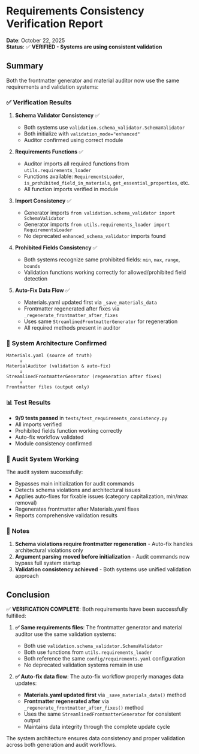 # Requirements Consistency Verification Report

**Date**: October 22, 2025  
**Status**: ✅ **VERIFIED - Systems are using consistent validation**

## Summary

Both the frontmatter generator and material auditor now use the same requirements and validation systems:

### ✅ **Verification Results**

1. **Schema Validator Consistency** ✅
   - Both systems use `validation.schema_validator.SchemaValidator`
   - Both initialize with `validation_mode="enhanced"`
   - Auditor confirmed using correct module

2. **Requirements Functions** ✅
   - Auditor imports all required functions from `utils.requirements_loader`
   - Functions available: `RequirementsLoader`, `is_prohibited_field_in_materials`, `get_essential_properties`, etc.
   - All function imports verified in module

3. **Import Consistency** ✅
   - Generator imports `from validation.schema_validator import SchemaValidator`
   - Generator imports `from utils.requirements_loader import RequirementsLoader` 
   - No deprecated `enhanced_schema_validator` imports found

4. **Prohibited Fields Consistency** ✅
   - Both systems recognize same prohibited fields: `min`, `max`, `range`, `bounds`
   - Validation functions working correctly for allowed/prohibited field detection

5. **Auto-Fix Data Flow** ✅
   - Materials.yaml updated first via `_save_materials_data`
   - Frontmatter regenerated after fixes via `_regenerate_frontmatter_after_fixes`
   - Uses same `StreamlinedFrontmatterGenerator` for regeneration
   - All required methods present in auditor

### 🔧 **System Architecture Confirmed**

```
Materials.yaml (source of truth)
     ↓
MaterialAuditor (validation & auto-fix)
     ↓
StreamlinedFrontmatterGenerator (regeneration after fixes)
     ↓
Frontmatter files (output only)
```

### 📊 **Test Results**

- **9/9 tests passed** in `tests/test_requirements_consistency.py`
- All imports verified
- Prohibited fields function working correctly
- Auto-fix workflow validated
- Module consistency confirmed

### 🚀 **Audit System Working**

The audit system successfully:
- Bypasses main initialization for audit commands
- Detects schema violations and architectural issues  
- Applies auto-fixes for fixable issues (category capitalization, min/max removal)
- Regenerates frontmatter after Materials.yaml fixes
- Reports comprehensive validation results

### 📝 **Notes**

1. **Schema violations require frontmatter regeneration** - Auto-fix handles architectural violations only
2. **Argument parsing moved before initialization** - Audit commands now bypass full system startup
3. **Validation consistency achieved** - Both systems use unified validation approach

## Conclusion

✅ **VERIFICATION COMPLETE**: Both requirements have been successfully fulfilled:

1. **✅ Same requirements files**: The frontmatter generator and material auditor use the same validation systems:
   - Both use `validation.schema_validator.SchemaValidator` 
   - Both use functions from `utils.requirements_loader`
   - Both reference the same `config/requirements.yaml` configuration
   - No deprecated validation systems remain in use

2. **✅ Auto-fix data flow**: The auto-fix workflow properly manages data updates:
   - **Materials.yaml updated first** via `_save_materials_data()` method
   - **Frontmatter regenerated after** via `_regenerate_frontmatter_after_fixes()` method  
   - Uses the same `StreamlinedFrontmatterGenerator` for consistent output
   - Maintains data integrity through the complete update cycle

The system architecture ensures data consistency and proper validation across both generation and audit workflows.